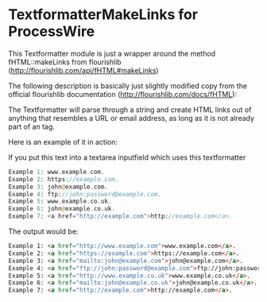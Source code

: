 TextformatterMakeLinks for ProcessWire
======================================

This Textformatter module is just a wrapper around the method fHTML::makeLinks from flourishlib (http://flourishlib.com/api/fHTML#makeLinks)

The following description is basically just slightly modified copy from the official flourishlib documentation (http://flourishlib.com/docs/fHTML):

The Textformatter will parse through a string and create HTML links out of anything that resembles a URL or email address, as long as it is not already part of an <a> tag.

Here is an example of it in action:

If you put this text into a textarea inputfield which uses this textformatter

```PHP
Example 1: www.example.com.
Example 2: https://example.com.
Example 3: john@example.com.
Example 4: ftp://john:password@example.com.
Example 5: www.example.co.uk.
Example 6: john@example.co.uk.
Example 7: <a href="http://example.com">http://example.com</a>.
```

The output would be:

```HTML
Example 1: <a href="http://www.example.com">www.example.com</a>.
Example 2: <a href="https://example.com">https://example.com</a>.
Example 3: <a href="mailto:john@example.com">john@example.com</a>.
Example 4: <a href="ftp://john:password@example.com">ftp://john:password@example.com</a>.
Example 5: <a href="http://www.example.co.uk">www.example.co.uk</a>.
Example 6: <a href="mailto:john@example.co.uk">john@example.co.uk</a>.
Example 7: <a href="http://example.com">http://example.com</a>.
```
